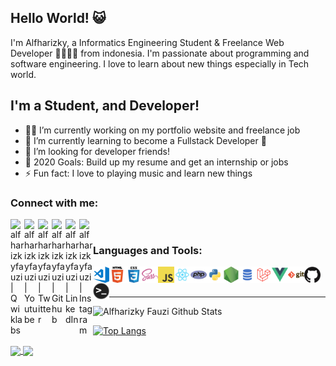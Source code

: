 ## Hello World! :smiley_cat:

I'm Alfharizky, a Informatics Engineering Student & Freelance Web Developer :man_technologist::man_student: from indonesia. I'm passionate about programming and software engineering. I love to learn about new things especially in Tech world. 


## I'm a Student, and  Developer!
- 👷‍♂️ I’m currently working on my portfolio website and freelance job
- 🚀 I’m currently learning to become a Fullstack Developer 🤣
- 👋 I’m looking for developer friends!
- 🎯 2020 Goals: Build up my resume and get an internship or jobs
- ⚡ Fun fact: I love to playing music and learn new things

### Connect with me:

[<img align="left" alt="alfharizkyfauzi | Qwiklabs" width="22px" src="https://cdn.jsdelivr.net/npm/simple-icons@3.10.0/icons/qwiklabs.svg" />][qwiklabs]
[<img align="left" alt="alfharizkyfauzi | Youtube" width="22px" src="https://cdn.jsdelivr.net/npm/simple-icons@3.10.0/icons/youtube.svg" />][youtube]
[<img align="left" alt="alfharizkyfauzi | Twitter" width="22px" src="https://cdn.jsdelivr.net/npm/simple-icons@3.10.0/icons/twitter.svg" />][twitter]
[<img align="left" alt="alfharizkyfauzi | Github" width="22px" src="https://cdn.jsdelivr.net/npm/simple-icons@3.10.0/icons/github.svg" />][github]
[<img align="left" alt="alfharizkyfauzi | LinkedIn" width="22px" src="https://cdn.jsdelivr.net/npm/simple-icons@v3/icons/linkedin.svg" />][linkedin]
[<img align="left" alt="alfharizkyfauzi | Instagram" width="22px" src="https://cdn.jsdelivr.net/npm/simple-icons@v3/icons/instagram.svg" />][instagram]

<br />

### Languages and Tools:

<img align="left" alt="Visual Studio Code" width="26px" src="https://raw.githubusercontent.com/github/explore/80688e429a7d4ef2fca1e82350fe8e3517d3494d/topics/visual-studio-code/visual-studio-code.png" />
<img align="left" alt="HTML5" width="26px" src="https://raw.githubusercontent.com/github/explore/80688e429a7d4ef2fca1e82350fe8e3517d3494d/topics/html/html.png" />
<img align="left" alt="CSS3" width="26px" src="https://raw.githubusercontent.com/github/explore/80688e429a7d4ef2fca1e82350fe8e3517d3494d/topics/css/css.png" />
<img align="left" alt="Sass" width="26px" src="https://raw.githubusercontent.com/github/explore/80688e429a7d4ef2fca1e82350fe8e3517d3494d/topics/sass/sass.png" />
<img align="left" alt="JavaScript" width="26px" src="https://raw.githubusercontent.com/github/explore/80688e429a7d4ef2fca1e82350fe8e3517d3494d/topics/javascript/javascript.png" />
<img align="left" alt="React" width="26px" src="https://raw.githubusercontent.com/github/explore/80688e429a7d4ef2fca1e82350fe8e3517d3494d/topics/react/react.png" />
<img align="left" alt="Php" width="26px" src="https://raw.githubusercontent.com/github/explore/80688e429a7d4ef2fca1e82350fe8e3517d3494d/topics/php/php.png" />
<img align="left" alt="Python" width="26px" src="https://raw.githubusercontent.com/github/explore/80688e429a7d4ef2fca1e82350fe8e3517d3494d/topics/python/python.png" />
<img align="left" alt="Node.js" width="26px" src="https://raw.githubusercontent.com/github/explore/80688e429a7d4ef2fca1e82350fe8e3517d3494d/topics/nodejs/nodejs.png" />
<img align="left" alt="SQL" width="26px" src="https://raw.githubusercontent.com/github/explore/80688e429a7d4ef2fca1e82350fe8e3517d3494d/topics/sql/sql.png" />
<img align="left" alt="Laravel" width="26px" src="https://raw.githubusercontent.com/github/explore/80688e429a7d4ef2fca1e82350fe8e3517d3494d/topics/laravel/laravel.png" />
<img align="left" alt="VueJs" width="26px" src="https://raw.githubusercontent.com/github/explore/80688e429a7d4ef2fca1e82350fe8e3517d3494d/topics/vue/vue.png" />
<img align="left" alt="Git" width="26px" src="https://raw.githubusercontent.com/github/explore/80688e429a7d4ef2fca1e82350fe8e3517d3494d/topics/git/git.png" />
<img align="left" alt="GitHub" width="26px" src="https://raw.githubusercontent.com/github/explore/78df643247d429f6cc873026c0622819ad797942/topics/github/github.png" />
<img align="left" alt="Terminal" width="26px" src="https://raw.githubusercontent.com/github/explore/80688e429a7d4ef2fca1e82350fe8e3517d3494d/topics/terminal/terminal.png" />

<br />
<br />

---



<p>

<img alt="Alfharizky Fauzi Github Stats" src="https://github-readme-stats.vercel.app/api?username=alfharizkyfauzi&hide=prs,issues&theme=radical&show_icons=true&hide_border=true" height="178" />

[![Top Langs](https://github-readme-stats.vercel.app/api/top-langs/?username=alfharizkyfauzi&layout=compact)](https://github.com/alfharizkyfauzi/github-readme-stats)
</p>
<p>
  <a target="_blank" href="https://github-readme-stats.vercel.app/api?username=alfharizkyfauzi&theme=radical&show_icons=true&include_all_commits=true&count_private=true">
    <img height="178" align="center" src="https://github-readme-stats.vercel.app/api?username=alfharizkyfauzi&hide=prs,issues&theme=radical&show_icons=true&include_all_commits=true&count_private=true&hide_border=true" />
  </a>
  <a target="_blank" href="https://github-readme-stats.vercel.app/api/top-langs/?username=alfharizkyfauzi&layout=compact">
    <img height="178" align="center" src="https://github-readme-stats.vercel.app/api/top-langs/?username=alfharizkyfauzi&layout=compact" />
  </a>
</p>

[qwiklabs]: https://google.qwiklabs.com/public_profiles/708e6cb0-38dc-4d3f-b19a-7878e3353b3e
[youtube]: https://www.youtube.com/channel/UCuVJAKhCsG99kMxrUzK32fQ
[instagram]: https://www.instagram.com/alfharizky/
[twitter]: https://twitter.com/AlfharizkyFauzi
[github]: https://github.com/alfharizkyfauzi/
[linkedin]: https://www.linkedin.com/in/alfharizkyfauzi/
